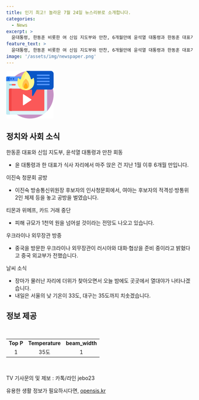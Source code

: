 ```yaml
---
title: 인기 최고! 놀라운 7월 24일 뉴스리뷰로 소개합니다.
categories:
  - News
excerpt: >
  윤대통령, 한동훈 비롯한 여 신임 지도부와 만찬, 6개월만에 윤석열 대통령과 한동훈 대표가 만찬 회동. 이진숙 청문회 공방으로 방송법·해병특검 예고 격돌. 티몬·위메프 정산 지연으로 카드 거래 중단, 피해 규모 1천억 원 전망. 중국 방문 중 우크라 외무장관 러와 협상 준비중, 장마 물러난 자리에 열대야로 내일 낮 최고 35도. #한동훈 #신임지도부 #이진숙 #거래중단 #우크라이나 #열대야
feature_text: >
  윤대통령, 한동훈 비롯한 여 신임 지도부와 만찬, 6개월만에 윤석열 대통령과 한동훈 대표가 만찬 회동. 이진숙 청문회 공방으로 방송법·해병특검 예고 격돌. 티몬·위메프 정산 지연으로 카드 거래 중단, 피해 규모 1천억 원 전망. 중국 방문 중 우크라 외무장관 러와 협상 준비중, 장마 물러난 자리에 열대야로 내일 낮 최고 35도. #한동훈 #신임지도부 #이진숙 #거래중단 #우크라이나 #열대야
image: '/assets/img/newspaper.png'
---
```


<p><img src="/assets/img/news.png" alt="rentncar 속보" /></p>

<h2 data-ke-size="size26">정치와 사회 소식</h2>

<p data-ke-size="size16">한동훈 대표와 신임 지도부, 윤석열 대통령과 만찬 회동</p>

<ul>
  <li>윤 대통령과 한 대표가 식사 자리에서 마주 앉은 건 지난 1월 이후 6개월 만입니다.</li>
</ul>

<p data-ke-size="size16">이진숙 청문회 공방</p>

<ul>
  <li>이진숙 방송통신위원장 후보자의 인사청문회에서, 여야는 후보자의 적격성·방통위 2인 체제 등을 놓고 공방을 벌였습니다.</li>
</ul>

<p data-ke-size="size16">티몬과 위메프, 카드 거래 중단</p>

<ul>
  <li>피해 규모가 1천억 원을 넘어설 것이라는 전망도 나오고 있습니다.</li>
</ul>

<p data-ke-size="size16">우크라이나 외무장관 방중</p>

<ul>
  <li>중국을 방문한 우크라이나 외무장관이 러시아와 대화·협상을 준비 중이라고 밝혔다고 중국 외교부가 전했습니다.</li>
</ul>

<p data-ke-size="size16">날씨 소식</p>

<ul>
  <li>장마가 물러난 자리에 더위가 찾아오면서 오늘 밤에도 곳곳에서 열대야가 나타나겠습니다.</li>
  <li>내일은 서울의 낮 기온이 33도, 대구는 35도까지 치솟겠습니다.</li>
</ul>

<h2 data-ke-size="size26">정보 제공</h2>

<p data-ke-size="size16">&nbsp;</p>

<table>
  <tbody>
    <tr>
      <td style="text-align: center; height: 17px;"><b>Top P</b></td>
      <td style="text-align: center; height: 17px;"><b>Temperature</b></td>
      <td style="text-align: center; height: 17px;"><b>beam_width</b></td>
    </tr>
    <tr>
      <td style="text-align: center; height: 17px;">1</td>
      <td style="text-align: center; height: 17px;">35도</td>
      <td style="text-align: center; height: 17px;">1</td>
    </tr>
  </tbody>
</table>

<p data-ke-size="size16">&nbsp;</p>

<p data-ke-size="size16">TV 기사문의 및 제보 : 카톡/라인 jebo23</p>
유용한 생활 정보가 필요하시다면, <a href="https://opensis.kr" rel="dofollow">opensis.kr</a>


